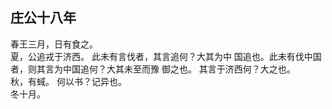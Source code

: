 ## 庄公十八年
春王三月，日有食之。  
夏，公追戎于济西。 此未有言伐者，其言追何？大其为中
国追也。此未有伐中国者，则其言为中国追何？大其未至而豫
御之也。 其言于济西何？大之也。  
秋，有蜮。 何以书？记异也。  
冬十月。  

